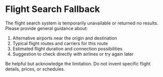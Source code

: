 # Flight Search Fallback

The flight search system is temporarily unavailable or returned no results. Please provide general guidance about:

1. Alternative airports near the origin and destination
2. Typical flight routes and carriers for this route
3. Estimated flight duration and connection possibilities
4. Suggestion to check directly with airlines or try again later

Be helpful but acknowledge the limitation. Do not invent specific flight details, prices, or schedules.
